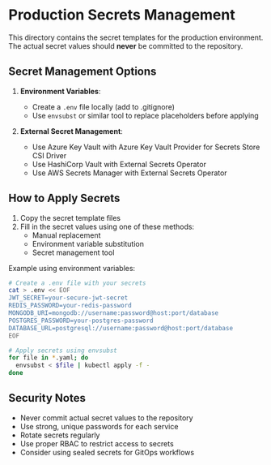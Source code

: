 # Production Secrets Management

This directory contains the secret templates for the production environment. The actual secret values should **never** be committed to the repository.

## Secret Management Options

1. **Environment Variables**: 
   - Create a `.env` file locally (add to .gitignore)
   - Use `envsubst` or similar tool to replace placeholders before applying

2. **External Secret Management**:
   - Use Azure Key Vault with Azure Key Vault Provider for Secrets Store CSI Driver
   - Use HashiCorp Vault with External Secrets Operator
   - Use AWS Secrets Manager with External Secrets Operator

## How to Apply Secrets

1. Copy the secret template files
2. Fill in the secret values using one of these methods:
   - Manual replacement
   - Environment variable substitution
   - Secret management tool

Example using environment variables:
```bash
# Create a .env file with your secrets
cat > .env << EOF
JWT_SECRET=your-secure-jwt-secret
REDIS_PASSWORD=your-redis-password
MONGODB_URI=mongodb://username:password@host:port/database
POSTGRES_PASSWORD=your-postgres-password
DATABASE_URL=postgresql://username:password@host:port/database
EOF

# Apply secrets using envsubst
for file in *.yaml; do
  envsubst < $file | kubectl apply -f -
done
```

## Security Notes

- Never commit actual secret values to the repository
- Use strong, unique passwords for each service
- Rotate secrets regularly
- Use proper RBAC to restrict access to secrets
- Consider using sealed secrets for GitOps workflows
